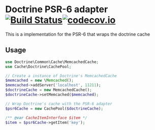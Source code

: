 # Doctrine PSR-6 adapter [![Build Status](https://travis-ci.org/php-cache/doctrine-adapter.svg?branch=master)](https://travis-ci.org/php-cache/doctrine-adapter)[![codecov.io](https://codecov.io/github/php-cache/doctrine-adapter/coverage.svg?branch=master)](https://codecov.io/github/php-cache/doctrine-adapter?branch=master)

This is a implementation for the PSR-6 that wraps the doctrine cache


## Usage

```php
use Doctrine\Common\Cache\MemcachedCache;
use Cache\Doctrine\CachePool;

// Create a instance of Doctrine's MemcachedCache
$memcached = new \Memcached();
$memcached->addServer('localhost', 11211);
$doctrineCache = new MemcachedCache();
$doctrineCache->setMemcached($memcached);

// Wrap Doctrine's cache with the PSR-6 adapter
$psr6Cache = new CachePool($doctrineCache);

/** @var CacheItemInterface $item */
$item = $psr6Cache->getItem('key');
```